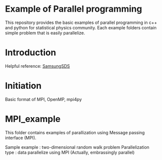 Example of Parallel programming
===================

This repository provides the basic examples of parallel programming in c++ and python for statistical physics community. Each example folders contain simple problem that is easily parallelize. 

# Introduction

Helpful reference: [SamsungSDS](https://www.samsungsds.com/kr/story/1233713_4655.html)

# Initiation
Basic format of MPI, OpenMP, mpi4py

# MPI_example
This folder contains examples of parallization using Message passing interface (MPI). 

Sample example : two-dimensional random walk problem
Parallelization type : data parallelize using MPI (Actually, embrassingly parallel)

